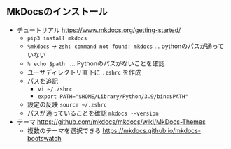 ## MkDocsのインストール

- チュートリアル https://www.mkdocs.org/getting-started/
    - `pip3 install mkdocs`
    - `%mkdocs` -> `zsh: command not found: mkdocs` ... pythonのパスが通っていない
    - `% echo $path ` ... Pythonのパスがないことを確認
    - ユーザディレクトリ直下に `.zshrc` を作成
    - パスを追記
        - `vi ~/.zshrc`
        - `export PATH="$HOME/Library/Python/3.9/bin:$PATH"`
    - 設定の反映 `source ~/.zshrc`
    - パスが通っていることを確認 `mkdocs --version`
- テーマ https://github.com/mkdocs/mkdocs/wiki/MkDocs-Themes
    - 複数のテーマを選択できる https://mkdocs.github.io/mkdocs-bootswatch